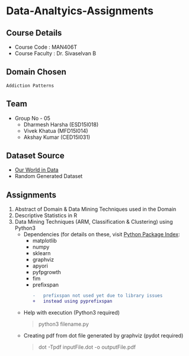 #	Data-Analtyics-Assignments

##	Course Details
- Course Code : MAN406T
- Course Faculty : Dr. Sivaselvan B

##	Domain Chosen
```
Addiction Patterns
```

##	Team
- Group No - 05
	-	Dharmesh Harsha (ESD15I018)
	-	Vivek Khatua	(MFD15I014)
	-	Akshay Kumar	(CED15I031)

##	Dataset Source
-	[Our World in Data](https://ourworldindata.org/smoking)
-	Random Generated Dataset

##	Assignments
1.	Abstract of Domain & Data Mining Techniques used in the Domain
2.	Descriptive Statistics in R
3.	Data Mining Techniques (ARM, Classification & Clustering) using Python3
	-	Dependencies (for details on these, visit [Python Package Index](https://pypi.org/):
		-	matplotlib
		-	numpy
		-	sklearn
		-	graphviz
		-	apyori
		-	pyfpgrowth
		-	fim
		-	prefixspan
			```diff
			-	prefixspan not used yet due to library issues
			+	instead using pyprefixspan
			```
	-	Help with execution (Python3 required)
		>	python3 filename.py
	-	Creating pdf from dot file generated by graphviz (pydot required)
		>	dot -Tpdf inputFile.dot -o outputFile.pdf